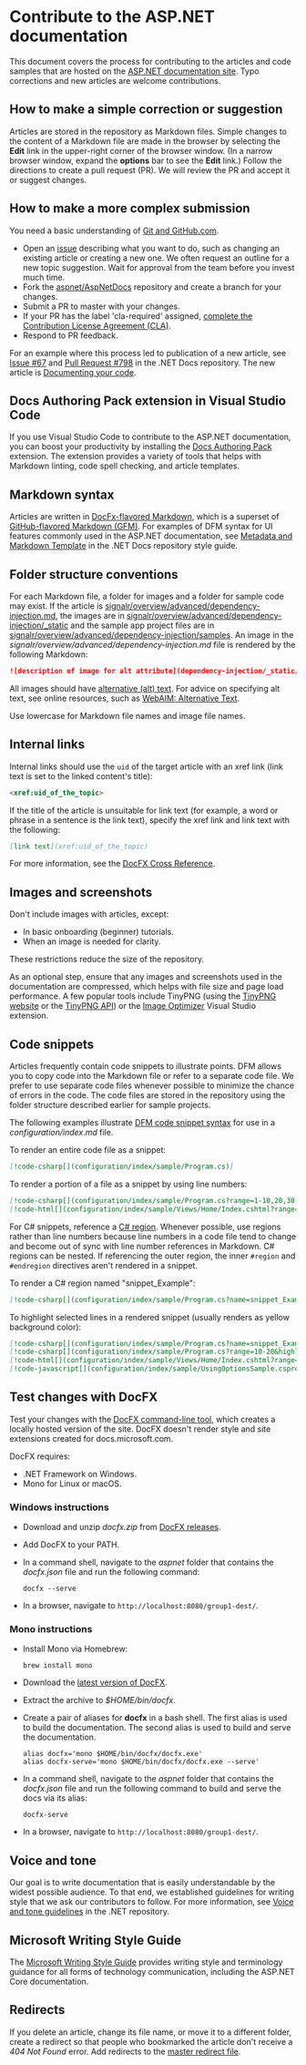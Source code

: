 # Contribute to the ASP.NET documentation

This document covers the process for contributing to the articles and code samples that are hosted on the [ASP.NET documentation site](https://docs.microsoft.com/aspnet/). Typo corrections and new articles are welcome contributions.

## How to make a simple correction or suggestion

Articles are stored in the repository as Markdown files. Simple changes to the content of a Markdown file are made in the browser by selecting the **Edit** link in the upper-right corner of the browser window. (In a narrow browser window, expand the **options** bar to see the **Edit** link.) Follow the directions to create a pull request (PR). We will review the PR and accept it or suggest changes.

## How to make a more complex submission

You need a basic understanding of [Git and GitHub.com](https://guides.github.com/activities/hello-world/).

* Open an [issue](https://github.com/aspnet/AspNetDocs/issues/new) describing what you want to do, such as changing an existing article or creating a new one. We often request an outline for a new topic suggestion. Wait for approval from the team before you invest much time.
* Fork the [aspnet/AspNetDocs](https://github.com/aspnet/AspNetDocs/) repository and create a branch for your changes.
* Submit a PR to master with your changes.
* If your PR has the label 'cla-required' assigned, [complete the Contribution License Agreement (CLA)](https://cla.dotnetfoundation.org/).
* Respond to PR feedback.

For an example where this process led to publication of a new article, see [Issue &num;67](https://github.com/dotnet/docs/issues/67) and [Pull Request &num;798](https://github.com/dotnet/docs/pull/798) in the .NET Docs repository. The new article is [Documenting your code](https://docs.microsoft.com/dotnet/articles/csharp/codedoc).

## Docs Authoring Pack extension in Visual Studio Code

If you use Visual Studio Code to contribute to the ASP.NET documentation, you can boost your productivity by installing the [Docs Authoring Pack](https://marketplace.visualstudio.com/items?itemName=docsmsft.docs-authoring-pack) extension. The extension provides a variety of tools that helps with Markdown linting, code spell checking, and article templates.

## Markdown syntax

Articles are written in [DocFx-flavored Markdown](https://dotnet.github.io/docfx/spec/docfx_flavored_markdown.html), which is a superset of [GitHub-flavored Markdown (GFM)](https://guides.github.com/features/mastering-markdown/). For examples of DFM syntax for UI features commonly used in the ASP.NET documentation, see [Metadata and Markdown Template](https://github.com/dotnet/docs/blob/master/styleguide/template.md) in the .NET Docs repository style guide.

## Folder structure conventions

For each Markdown file, a folder for images and a folder for sample code may exist. If the article is [signalr/overview/advanced/dependency-injection.md](https://github.com/aspnet/AspNetDocs/blob/master/aspnet/signalr/overview/advanced/dependency-injection.md), the images are in [signalr/overview/advanced/dependency-injection/\_static](https://github.com/aspnet/AspNetDocs/tree/master/aspnet/signalr/overview/advanced/dependency-injection/_static) and the sample app project files are in [signalr/overview/advanced/dependency-injection/samples](https://github.com/aspnet/AspNetDocs/tree/master/aspnet/signalr/overview/advanced/dependency-injection/samples). An image in the *signalr/overview/advanced/dependency-injection.md* file is rendered by the following Markdown:

```md
![description of image for alt attribute](dependency-injection/_static/image1.png)
```

All images should have [alternative (alt) text](https://wikipedia.org/wiki/Alt_attribute). For advice on specifying alt text, see online resources, such as [WebAIM: Alternative Text](https://webaim.org/techniques/alttext/).

Use lowercase for Markdown file names and image file names.

## Internal links

Internal links should use the `uid` of the target article with an xref link (link text is set to the linked content's title):

```md
<xref:uid_of_the_topic>
```

If the title of the article is unsuitable for link text (for example, a word or phrase in a sentence is the link text), specify the xref link and link text with the following:

```md
[link text](xref:uid_of_the_topic)
```

For more information, see the [DocFX Cross Reference](https://dotnet.github.io/docfx/spec/docfx_flavored_markdown.html#cross-reference).

## Images and screenshots

Don't include images with articles, except:

* In basic onboarding (beginner) tutorials.
* When an image is needed for clarity.

These restrictions reduce the size of the repository.

As an optional step, ensure that any images and screenshots used in the documentation are compressed, which helps with file size and page load performance. A few popular tools include TinyPNG (using the [TinyPNG website](https://tinypng.com/) or the [TinyPNG API](https://tinypng.com/developers)) or the [Image Optimizer](https://marketplace.visualstudio.com/items?itemName=MadsKristensen.ImageOptimizer) Visual Studio extension.

## Code snippets

Articles frequently contain code snippets to illustrate points. DFM allows you to copy code into the Markdown file or refer to a separate code file. We prefer to use separate code files whenever possible to minimize the chance of errors in the code. The code files are stored in the repository using the folder structure described earlier for sample projects.

The following examples illustrate [DFM code snippet syntax](https://dotnet.github.io/docfx/spec/docfx_flavored_markdown.html#code-snippet) for use in a *configuration/index.md* file.

To render an entire code file as a snippet:

```md
[!code-csharp[](configuration/index/sample/Program.cs)]
```

To render a portion of a file as a snippet by using line numbers:

```md
[!code-csharp[](configuration/index/sample/Program.cs?range=1-10,20,30,40-50]
[!code-html[](configuration/index/sample/Views/Home/Index.cshtml?range=1-10,20,30,40-50]
```

For C# snippets, reference a [C# region](https://docs.microsoft.com/dotnet/csharp/language-reference/preprocessor-directives/preprocessor-region). Whenever possible, use regions rather than line numbers because line numbers in a code file tend to change and become out of sync with line number references in Markdown. C# regions can be nested. If referencing the outer region, the inner `#region` and `#endregion` directives aren't rendered in a snippet.

To render a C# region named "snippet_Example":

```md
[!code-csharp[](configuration/index/sample/Program.cs?name=snippet_Example)]
```

To highlight selected lines in a rendered snippet (usually renders as yellow background color):

```md
[!code-csharp[](configuration/index/sample/Program.cs?name=snippet_Example&highlight=1-3,10,20-25)]
[!code-csharp[](configuration/index/sample/Program.cs?range=10-20&highlight=1-3]
[!code-html[](configuration/index/sample/Views/Home/Index.cshtml?range=10-20&highlight=1-3]
[!code-javascript[](configuration/index/sample/UsingOptionsSample.csproj?range=10-20&highlight=1-3]
```

## Test changes with DocFX

Test your changes with the [DocFX command-line tool](https://dotnet.github.io/docfx/tutorial/docfx_getting_started.html#2-use-docfx-as-a-command-line-tool), which creates a locally hosted version of the site. DocFX doesn't render style and site extensions created for docs.microsoft.com.

DocFX requires:

* .NET Framework on Windows.
* Mono for Linux or macOS.

### Windows instructions

* Download and unzip *docfx.zip* from [DocFX releases](https://github.com/dotnet/docfx/releases).
* Add DocFX to your PATH.
* In a command shell, navigate to the *aspnet* folder that contains the *docfx.json* file and run the following command:

  ```console
  docfx --serve
  ```
* In a browser, navigate to `http://localhost:8080/group1-dest/`.

### Mono instructions

* Install Mono via Homebrew:

  ```console
  brew install mono
  ```
* Download the [latest version of DocFX](https://github.com/dotnet/docfx/releases).
* Extract the archive to *$HOME/bin/docfx*.
* Create a pair of aliases for **docfx** in a bash shell. The first alias is used to build the documentation. The second alias is used to build and serve the documentation.

  ```console
  alias docfx='mono $HOME/bin/docfx/docfx.exe'
  alias docfx-serve='mono $HOME/bin/docfx/docfx.exe --serve'
  ```
* In a command shell, navigate to the *aspnet* folder that contains the *docfx.json* file  and run the following command to build and serve the docs via its alias:

  ```console
  docfx-serve
  ```
* In a browser, navigate to `http://localhost:8080/group1-dest/`.

## Voice and tone

Our goal is to write documentation that is easily understandable by the widest possible audience. To that end, we established guidelines for writing style that we ask our contributors to follow. For more information, see [Voice and tone guidelines](https://github.com/dotnet/docs/blob/master/styleguide/voice-tone.md) in the .NET repository.

## Microsoft Writing Style Guide

The [Microsoft Writing Style Guide](https://docs.microsoft.com/style-guide/welcome/) provides writing style and terminology guidance for all forms of technology communication, including the ASP.NET Core documentation.

## Redirects

If you delete an article, change its file name, or move it to a different folder, create a redirect so that people who bookmarked the article don't receive a *404 Not Found* error. Add redirects to the [master redirect file](https://github.com/aspnet/AspNetDocs/blob/master/.openpublishing.redirection.json).
